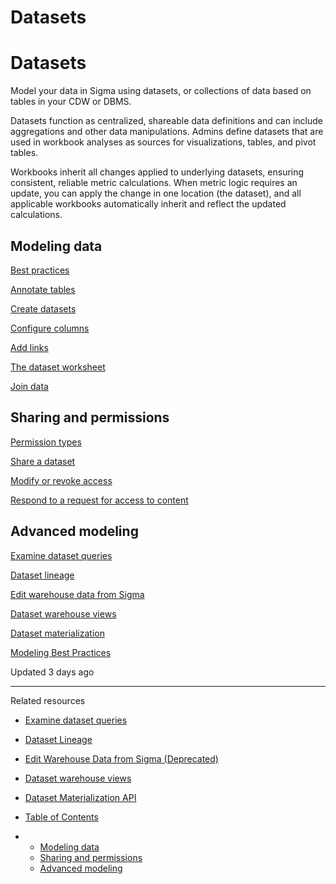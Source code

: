 # Datasets

# Datasets

Model your data in Sigma using datasets, or collections of data based on tables in your CDW or DBMS.

Datasets function as centralized, shareable data definitions and can include aggregations and other data manipulations. Admins define datasets that are used in workbook analyses as sources for visualizations, tables, and pivot tables.

Workbooks inherit all changes applied to underlying datasets, ensuring consistent, reliable metric calculations. When metric logic requires an update, you can apply the change in one location (the dataset), and all applicable workbooks automatically inherit and reflect the updated calculations.

## Modeling data

[Best practices](/docs/modeling-best-practices)

[Annotate tables](/docs/create-models#annotate-tables)

[Create datasets](/docs/create-models#create-datasets)

[Configure columns](/docs/configure-dataset-columns)

[Add links](/docs/dataset-links)

[The dataset worksheet](/docs/introduction-to-the-dataset-worksheet)

[Join data](/docs/join-data-in-datasets)

## Sharing and permissions

[Permission types](/docs/share-datasets#permission-types)

[Share a dataset](/docs/share-datasets#share-a-dataset)

[Modify or revoke access](/docs/share-datasets#modify-or-revoke-access)

[Respond to a request for access to content](/docs/share-datasets#respond-to-a-request-for-access-to-content)

## Advanced modeling

[Examine dataset queries](/docs/examine-dataset-queries)

[Dataset lineage](/docs/dataset-lineage)

[Edit warehouse data from Sigma](/docs/edit-warehouse-data-from-sigma-deprecated)

[Dataset warehouse views](/docs/dataset-warehouse-views)

[Dataset materialization](/docs/materialization)

[Modeling Best Practices](/docs/modeling-best-practices)

Updated 3 days ago

---

Related resources

* [Examine dataset queries](/docs/examine-dataset-queries)
* [Dataset Lineage](/docs/dataset-lineage)
* [Edit Warehouse Data from Sigma (Deprecated)](/docs/edit-warehouse-data-from-sigma-deprecated)
* [Dataset warehouse views](/docs/dataset-warehouse-views)
* [Dataset Materialization API](/docs/dataset-materialization-api)

* [Table of Contents](#)
* + [Modeling data](#modeling-data)
  + [Sharing and permissions](#sharing-and-permissions)
  + [Advanced modeling](#advanced-modeling)